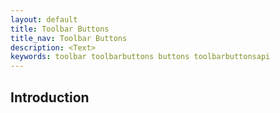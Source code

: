 ```yaml
---
layout: default
title: Toolbar Buttons
title_nav: Toolbar Buttons
description: <Text>
keywords: toolbar toolbarbuttons buttons toolbarbuttonsapi
---
```


## Introduction